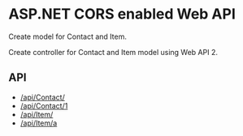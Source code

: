 ﻿ASP.NET CORS enabled Web API
============================


Create model for Contact and Item.

Create controller for Contact and Item model using Web API 2.

API
---

* [/api/Contact/](http://webapi-test-3.azurewebsites.net/api/Contact)
* [/api/Contact/1](http://webapi-test-3.azurewebsites.net/api/Contact/1)
* [/api/Item/](http://webapi-test-3.azurewebsites.net/api/Item)
* [/api/Item/a](http://webapi-test-3.azurewebsites.net/api/Item/a)